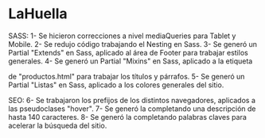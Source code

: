 # LaHuella

SASS:
1- Se hicieron correcciones a nivel mediaQueries para Tablet y Mobile.
2- Se redujo código trabajando el Nesting en Sass.
3- Se generó un Partial "Extends" en Sass, aplicado al área de Footer para trabajar estilos generales. 
4- Se generó un Partial "Mixins" en Sass, aplicado a la etiqueta <main> de "productos.html" para trabajar los títulos y párrafos.
5- Se generó un Partial "Listas" en Sass, aplicado a los colores generales del sitio.

SEO:
6- Se trabajaron los prefijos de los distintos navegadores, aplicados a las pseudoclases "hover".
7- Se generó la <meta name = "description"> completando una descripción de hasta 140 caracteres.
8- Se generó la <meta name = "keywords"> completando palabras claves para acelerar la búsqueda del sitio.